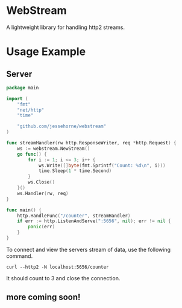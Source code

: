 WebStream
===

A lightweight library for handling http2 streams.

# Usage Example

## Server

```go
package main

import (
	"fmt"
	"net/http"
	"time"

	"github.com/jessehorne/webstream"
)

func streamHandler(rw http.ResponseWriter, req *http.Request) {
	ws := webstream.NewStream()
	go func() {
		for i := 1; i <= 3; i++ {
			ws.Write([]byte(fmt.Sprintf("Count: %d\n", i)))
			time.Sleep(1 * time.Second)
		}
		ws.Close()
	}()
	ws.Handler(rw, req)
}

func main() {
	http.HandleFunc("/counter", streamHandler)
	if err := http.ListenAndServe(":5656", nil); err != nil {
		panic(err)
	}
}

```

To connect and view the servers stream of data, use the following command.

```shell
curl --http2 -N localhost:5656/counter
```

It should count to 3 and close the connection.

## more coming soon!